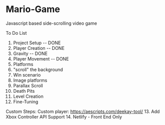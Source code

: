# Mario-Game
Javascript based side-scrolling video game


To Do List

1. Project Setup -- DONE
2. Player Creation -- DONE
3. Gravity --  DONE
4. Player Movement -- DONE
5. Platforms
6. "scroll" the background
7. Win scenario
8. Image platforms
9. Parallax Scroll
10. Death Pits
11. Level Creation 
12. Fine-Tuning

Custom Steps:
Custom player: https://aescripts.com/deekay-tool/
13. Add Xbox Controller API Support
14. Netlify - Front End Only